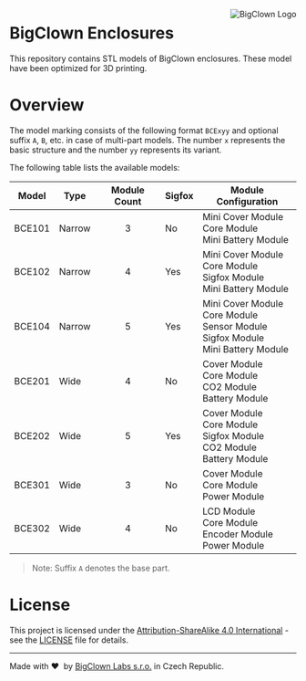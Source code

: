 <a href="https://www.bigclown.com"><img src="https://s3.eu-central-1.amazonaws.com/bigclown/gh-readme-logo.png" alt="BigClown Logo" align="right"></a>

# BigClown Enclosures

This repository contains STL models of BigClown enclosures. These model have been optimized for 3D printing.

# Overview

The model marking consists of the following format `BCExyy` and optional suffix `A`, `B`, etc. in case of multi-part models. The number `x` represents the basic structure and the number `yy` represents its variant.

The following table lists the available models:

| Model  | Type   | Module Count | Sigfox | Module Configuration                                                                      |
|--------|--------|:------------:|--------|-------------------------------------------------------------------------------------------|
| BCE101 | Narrow | 3            | No     | Mini Cover Module<br>Core Module<br>Mini Battery Module                                   |
| BCE102 | Narrow | 4            | Yes    | Mini Cover Module<br>Core Module<br>Sigfox Module<br>Mini Battery Module                  |
| BCE104 | Narrow | 5            | Yes    | Mini Cover Module<br>Core Module<br>Sensor Module<br>Sigfox Module<br>Mini Battery Module |
| BCE201 | Wide   | 4            | No     | Cover Module<br>Core Module<br>CO2 Module<br>Battery Module                               |
| BCE202 | Wide   | 5            | Yes    | Cover Module<br>Core Module<br>Sigfox Module<br>CO2 Module<br>Battery Module              |
| BCE301 | Wide   | 3            | No     | Cover Module<br>Core Module<br>Power Module                                               |
| BCE302 | Wide   | 4            | No     | LCD Module<br>Core Module<br>Encoder Module<br>Power Module                               |

> Note: Suffix `A` denotes the base part.

# License

This project is licensed under the [Attribution-ShareAlike 4.0 International](https://creativecommons.org/licenses/by-sa/4.0/) - see the [LICENSE](LICENSE) file for details.

---

Made with &#x2764;&nbsp; by [BigClown Labs s.r.o.](https://www.bigclown.com) in Czech Republic.
